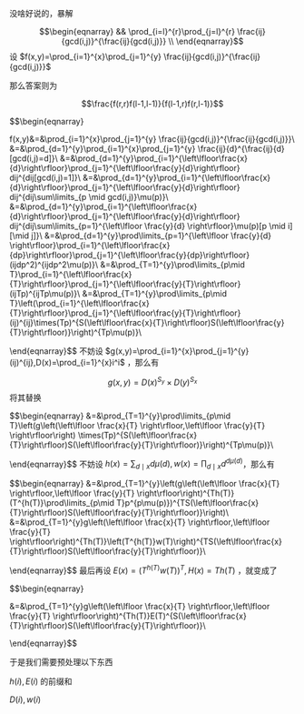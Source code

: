 没啥好说的，暴解

$$\begin{eqnarray}
&& \prod_{i=l}^{r}\prod_{j=l}^{r} \frac{ij}{gcd(i,j)}^{\frac{ij}{gcd(i,j)}} \\
\end{eqnarray}$$
设 $f(x,y)=\prod_{i=1}^{x}\prod_{j=1}^{y} \frac{ij}{gcd(i,j)}^{\frac{ij}{gcd(i,j)}}$

那么答案则为

$$\frac{f(r,r)f(l-1,l-1)}{f(l-1,r)f(r,l-1)}$$

$$\begin{eqnarray}

f(x,y)&=&\prod_{i=1}^{x}\prod_{j=1}^{y} \frac{ij}{gcd(i,j)}^{\frac{ij}{gcd(i,j)}}\\
&=&\prod_{d=1}^{y}\prod_{i=1}^{x}\prod_{j=1}^{y} \frac{ij}{d}^{\frac{ij}{d}[gcd(i,j)=d]}\\
&=&\prod_{d=1}^{y}\prod_{i=1}^{\left\lfloor\frac{x}{d}\right\rfloor}\prod_{j=1}^{\left\lfloor\frac{y}{d}\right\rfloor} dij^{dij[gcd(i,j)=1]}\\
&=&\prod_{d=1}^{y}\prod_{i=1}^{\left\lfloor\frac{x}{d}\right\rfloor}\prod_{j=1}^{\left\lfloor\frac{y}{d}\right\rfloor} dij^{dij\sum\limits_{p \mid gcd(i,j)}\mu(p)}\\
&=&\prod_{d=1}^{y}\prod_{i=1}^{\left\lfloor\frac{x}{d}\right\rfloor}\prod_{j=1}^{\left\lfloor\frac{y}{d}\right\rfloor} dij^{dij\sum\limits_{p=1}^{\left\lfloor \frac{y}{d} \right\rfloor}\mu(p)[p \mid i][\mid j]}\\
&=&\prod_{d=1}^{y}\prod\limits_{p=1}^{\left\lfloor \frac{y}{d} \right\rfloor}\prod_{i=1}^{\left\lfloor\frac{x}{dp}\right\rfloor}\prod_{j=1}^{\left\lfloor\frac{y}{dp}\right\rfloor} (ijdp^2)^{ijdp^2\mu(p)}\\
&=&\prod_{T=1}^{y}\prod\limits_{p\mid T}\prod_{i=1}^{\left\lfloor\frac{x}{T}\right\rfloor}\prod_{j=1}^{\left\lfloor\frac{y}{T}\right\rfloor} (ijTp)^{ijTp\mu(p)}\\
&=&\prod_{T=1}^{y}\prod\limits_{p\mid T}\left(\prod_{i=1}^{\left\lfloor\frac{x}{T}\right\rfloor}\prod_{j=1}^{\left\lfloor\frac{y}{T}\right\rfloor} (ij)^{ij}\times(Tp)^{S(\left\lfloor\frac{x}{T}\right\rfloor)S(\left\lfloor\frac{y}{T}\right\rfloor)}\right)^{Tp\mu(p)}\\



\end{eqnarray}$$
不妨设 $g(x,y)=\prod_{i=1}^{x}\prod_{j=1}^{y} (ij)^{ij},D(x)=\prod_{i=1}^{x}i^i$ ，那么有


$$g(x,y)=D(x)^{S_{y}} \times D(y)^{S_{x}}$$
将其替换

$$\begin{eqnarray}
&=&\prod_{T=1}^{y}\prod\limits_{p\mid T}\left(g\left(\left\lfloor \frac{x}{T} \right\rfloor,\left\lfloor \frac{y}{T} \right\rfloor\right) \times(Tp)^{S(\left\lfloor\frac{x}{T}\right\rfloor)S(\left\lfloor\frac{y}{T}\right\rfloor)}\right)^{Tp\mu(p)}\\



\end{eqnarray}$$
不妨设 $h(x)=\sum_{d \mid x}d\mu(d),w(x)=\prod_{d \mid x}d^{d\mu(d)}$，那么有

$$\begin{eqnarray}
&=&\prod_{T=1}^{y}\left(g\left(\left\lfloor \frac{x}{T} \right\rfloor,\left\lfloor \frac{y}{T} \right\rfloor\right)^{Th(T)}(T^{h(T)}\prod\limits_{p\mid T}p^{p\mu(p)})^{TS(\left\lfloor\frac{x}{T}\right\rfloor)S(\left\lfloor\frac{y}{T}\right\rfloor)}\right)\\
&=&\prod_{T=1}^{y}g\left(\left\lfloor \frac{x}{T} \right\rfloor,\left\lfloor \frac{y}{T} \right\rfloor\right)^{Th(T)}\left(T^{h(T)}w(T)\right)^{TS(\left\lfloor\frac{x}{T}\right\rfloor)S(\left\lfloor\frac{y}{T}\right\rfloor)}\\



\end{eqnarray}$$
最后再设 $E(x)=\left(T^{h(T)}w(T)\right)^T,H(x)=Th(T)$ ，就变成了

$$\begin{eqnarray}

&=&\prod_{T=1}^{y}g\left(\left\lfloor \frac{x}{T} \right\rfloor,\left\lfloor \frac{y}{T} \right\rfloor\right)^{Th(T)}E(T)^{S(\left\lfloor\frac{x}{T}\right\rfloor)S(\left\lfloor\frac{y}{T}\right\rfloor)}\\

\end{eqnarray}$$

于是我们需要预处理以下东西

$h(i),E(i)$ 的前缀和

$D(i),w(i)$

